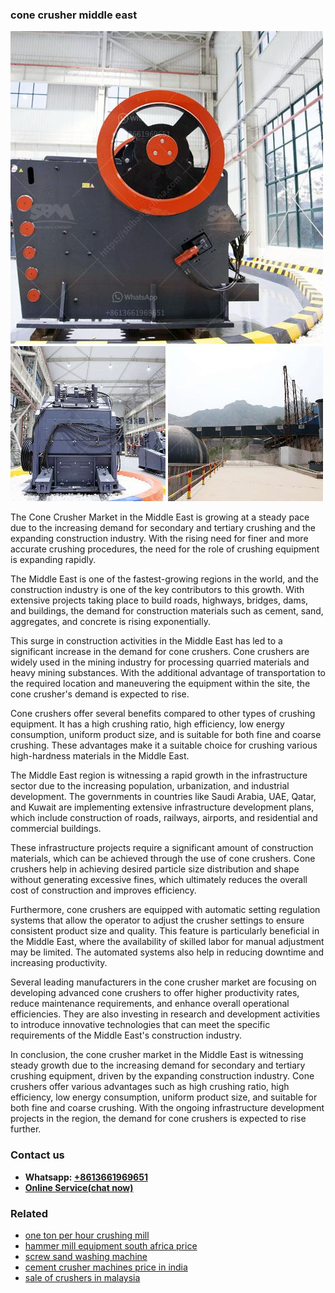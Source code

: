 <h3>cone crusher middle east</h3><img src='1706755606.jpg' alt=''><p>The Cone Crusher Market in the Middle East is growing at a steady pace due to the increasing demand for secondary and tertiary crushing and the expanding construction industry. With the rising need for finer and more accurate crushing procedures, the need for the role of crushing equipment is expanding rapidly.</p><p>The Middle East is one of the fastest-growing regions in the world, and the construction industry is one of the key contributors to this growth. With extensive projects taking place to build roads, highways, bridges, dams, and buildings, the demand for construction materials such as cement, sand, aggregates, and concrete is rising exponentially.</p><p>This surge in construction activities in the Middle East has led to a significant increase in the demand for cone crushers. Cone crushers are widely used in the mining industry for processing quarried materials and heavy mining substances. With the additional advantage of transportation to the required location and maneuvering the equipment within the site, the cone crusher's demand is expected to rise.</p><p>Cone crushers offer several benefits compared to other types of crushing equipment. It has a high crushing ratio, high efficiency, low energy consumption, uniform product size, and is suitable for both fine and coarse crushing. These advantages make it a suitable choice for crushing various high-hardness materials in the Middle East.</p><p>The Middle East region is witnessing a rapid growth in the infrastructure sector due to the increasing population, urbanization, and industrial development. The governments in countries like Saudi Arabia, UAE, Qatar, and Kuwait are implementing extensive infrastructure development plans, which include construction of roads, railways, airports, and residential and commercial buildings.</p><p>These infrastructure projects require a significant amount of construction materials, which can be achieved through the use of cone crushers. Cone crushers help in achieving desired particle size distribution and shape without generating excessive fines, which ultimately reduces the overall cost of construction and improves efficiency.</p><p>Furthermore, cone crushers are equipped with automatic setting regulation systems that allow the operator to adjust the crusher settings to ensure consistent product size and quality. This feature is particularly beneficial in the Middle East, where the availability of skilled labor for manual adjustment may be limited. The automated systems also help in reducing downtime and increasing productivity.</p><p>Several leading manufacturers in the cone crusher market are focusing on developing advanced cone crushers to offer higher productivity rates, reduce maintenance requirements, and enhance overall operational efficiencies. They are also investing in research and development activities to introduce innovative technologies that can meet the specific requirements of the Middle East's construction industry.</p><p>In conclusion, the cone crusher market in the Middle East is witnessing steady growth due to the increasing demand for secondary and tertiary crushing equipment, driven by the expanding construction industry. Cone crushers offer various advantages such as high crushing ratio, high efficiency, low energy consumption, uniform product size, and suitable for both fine and coarse crushing. With the ongoing infrastructure development projects in the region, the demand for cone crushers is expected to rise further.</p><h3>Contact us</h3><ul><li><strong>Whatsapp:&nbsp;<a href="https://wa.me/8613661969651">+8613661969651</a></strong></li><li><a href="https://swt.shibang-china.com/?git&amp;zhl&amp;cone crusher middle east"><strong>Online Service(chat now)</strong></a></li></ul><h3>Related</h3><ul><li><a href='one ton per hour crushing mill.md'>one ton per hour crushing mill</a></li><li><a href='hammer mill equipment south africa price.md'>hammer mill equipment south africa price</a></li><li><a href='screw sand washing machine.md'>screw sand washing machine</a></li><li><a href='cement crusher machines price in india.md'>cement crusher machines price in india</a></li><li><a href='sale of crushers in malaysia.md'>sale of crushers in malaysia</a></li></ul>